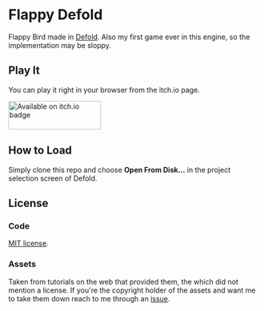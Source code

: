 # Flappy Defold

Flappy Bird made in [Defold](https://defold.com/). Also my first game ever in this engine, so
the implementation may be sloppy.

## Play It

You can play it right in your browser from the itch.io page.

<a href="https://chadow.itch.io/flappy-defold">
  <img src="https://static.itch.io/images/badge.svg" alt="Available on itch.io badge" width=185 height=57>
</a>

## How to Load

Simply clone this repo and choose **Open From Disk...** in the project selection screen of Defold.

## License

### Code

[MIT license](/LICENSE).

### Assets

Taken from tutorials on the web that provided them, the which did not mention a license. If you're
the copyright holder of the assets and want me to take them down reach to me through an [issue](https://github.com/Chadowo/flappy-defold/issues/new). 
